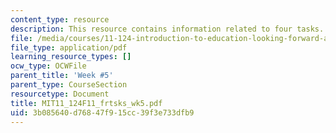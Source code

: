 ```yaml
---
content_type: resource
description: This resource contains information related to four tasks.
file: /media/courses/11-124-introduction-to-education-looking-forward-and-looking-back-on-education-fall-2011/3b085640d76847f915cc39f3e733dfb9_MIT11_124F11_frtsks_wk5.pdf
file_type: application/pdf
learning_resource_types: []
ocw_type: OCWFile
parent_title: 'Week #5'
parent_type: CourseSection
resourcetype: Document
title: MIT11_124F11_frtsks_wk5.pdf
uid: 3b085640-d768-47f9-15cc-39f3e733dfb9
---
```

